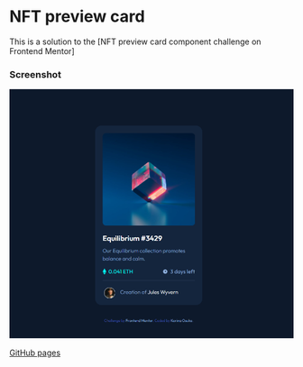 # NFT preview card

This is a solution to the [NFT preview card component challenge on Frontend Mentor]

### Screenshot

![](./screenshot.png)

[GitHub pages](https://kari-osk.github.io/nft-preview-card/ "NFT preview card")



